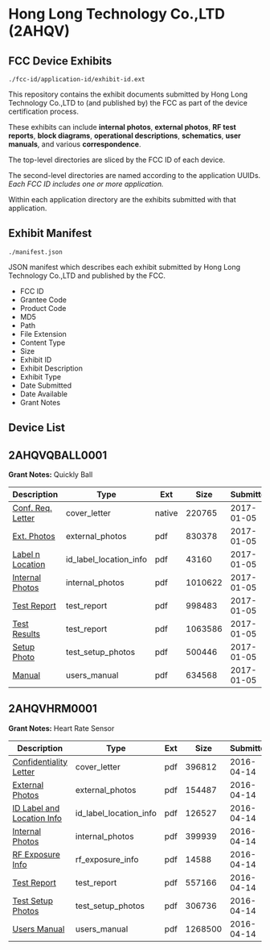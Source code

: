 # Hong Long Technology Co.,LTD (2AHQV)
## FCC Device Exhibits

```
./fcc-id/application-id/exhibit-id.ext
```

This repository contains the exhibit documents submitted by Hong Long Technology Co.,LTD to (and published by) the FCC as part of the device certification process.

These exhibits can include **internal photos**, **external photos**, **RF test reports**, **block diagrams**, **operational descriptions**, **schematics**, **user manuals**, and various **correspondence**.

The top-level directories are sliced by the FCC ID of each device.

The second-level directories are named according to the application UUIDs. *Each FCC ID includes one or more application.*

Within each application directory are the exhibits submitted with that application. 

## Exhibit Manifest

```
./manifest.json
```

JSON manifest which describes each exhibit submitted by Hong Long Technology Co.,LTD and published by the FCC.

- FCC ID
- Grantee Code
- Product Code
- MD5
- Path
- File Extension
- Content Type
- Size
- Exhibit ID
- Exhibit Description
- Exhibit Type
- Date Submitted
- Date Available
- Grant Notes

## Device List
## 2AHQVQBALL0001
**Grant Notes:** Quickly Ball

| Description | Type | Ext | Size | Submitted | Available |
| ----------- | ---- | --- | ---- | --------- | --------- |
| [Conf. Req. Letter](2AHQVQBALL0001/8db8faacd7f4050ae12c1743603895c6/3249002.native) | cover_letter | native | 220765 | 2017-01-05 | 2017-01-08 |
| [Ext. Photos](2AHQVQBALL0001/8db8faacd7f4050ae12c1743603895c6/3249003.pdf) | external_photos | pdf | 830378 | 2017-01-05 | 2017-01-08 |
| [Label n Location](2AHQVQBALL0001/8db8faacd7f4050ae12c1743603895c6/3249004.pdf) | id_label_location_info | pdf | 43160 | 2017-01-05 | 2017-01-08 |
| [Internal Photos](2AHQVQBALL0001/8db8faacd7f4050ae12c1743603895c6/3249005.pdf) | internal_photos | pdf | 1010622 | 2017-01-05 | 2017-01-08 |
| [Test Report](2AHQVQBALL0001/8db8faacd7f4050ae12c1743603895c6/3249006.pdf) | test_report | pdf | 998483 | 2017-01-05 | 2017-01-08 |
| [Test Results](2AHQVQBALL0001/8db8faacd7f4050ae12c1743603895c6/3249007.pdf) | test_report | pdf | 1063586 | 2017-01-05 | 2017-01-08 |
| [Setup Photo](2AHQVQBALL0001/8db8faacd7f4050ae12c1743603895c6/3249008.pdf) | test_setup_photos | pdf | 500446 | 2017-01-05 | 2017-01-08 |
| [Manual](2AHQVQBALL0001/8db8faacd7f4050ae12c1743603895c6/3249009.pdf) | users_manual | pdf | 634568 | 2017-01-05 | 2017-01-08 |
## 2AHQVHRM0001
**Grant Notes:** Heart Rate Sensor

| Description | Type | Ext | Size | Submitted | Available |
| ----------- | ---- | --- | ---- | --------- | --------- |
| [Confidentiality Letter](2AHQVHRM0001/c0b689b87c03a0253a3cd5e344a1e0f6/2959718.pdf) | cover_letter | pdf | 396812 | 2016-04-14 | 2016-04-17 |
| [External Photos](2AHQVHRM0001/c0b689b87c03a0253a3cd5e344a1e0f6/2959719.pdf) | external_photos | pdf | 154487 | 2016-04-14 | 2016-04-17 |
| [ID Label and Location Info](2AHQVHRM0001/c0b689b87c03a0253a3cd5e344a1e0f6/2959720.pdf) | id_label_location_info | pdf | 126527 | 2016-04-14 | 2016-04-17 |
| [Internal Photos](2AHQVHRM0001/c0b689b87c03a0253a3cd5e344a1e0f6/2959721.pdf) | internal_photos | pdf | 399939 | 2016-04-14 | 2016-04-17 |
| [RF Exposure Info](2AHQVHRM0001/c0b689b87c03a0253a3cd5e344a1e0f6/2959723.pdf) | rf_exposure_info | pdf | 14588 | 2016-04-14 | 2016-04-17 |
| [Test Report](2AHQVHRM0001/c0b689b87c03a0253a3cd5e344a1e0f6/2959725.pdf) | test_report | pdf | 557166 | 2016-04-14 | 2016-04-17 |
| [Test Setup Photos](2AHQVHRM0001/c0b689b87c03a0253a3cd5e344a1e0f6/2959726.pdf) | test_setup_photos | pdf | 306736 | 2016-04-14 | 2016-04-17 |
| [Users Manual](2AHQVHRM0001/c0b689b87c03a0253a3cd5e344a1e0f6/2959727.pdf) | users_manual | pdf | 1268500 | 2016-04-14 | 2016-04-17 |
